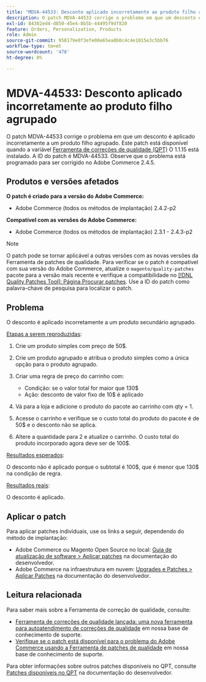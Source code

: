 ```yaml
---
title: "MDVA-44533: Desconto aplicado incorretamente ao produto filho agrupado"
description: O patch MDVA-44533 corrige o problema em que um desconto é aplicado incorretamente a um produto filho agrupado. Este patch está disponível quando a [Ferramenta de correções de qualidade (QPT)](/help/announcements/adobe-commerce-announcements/magento-quality-patches-released-new-tool-to-self-serve-quality-patches.md) 1.1.15 está instalada. A ID do patch é MDVA-44533. Observe que o problema está programado para ser corrigido no Adobe Commerce 2.4.5.
exl-id: 84302ed4-d850-45e4-8b5b-44495f9df820
feature: Orders, Personalization, Products
role: Admin
source-git-commit: 958179e0f3efe08e65ea8b0c4c4e1015e3c5bb76
workflow-type: tm+mt
source-wordcount: '478'
ht-degree: 0%

---
```


# MDVA-44533: Desconto aplicado incorretamente ao produto filho agrupado

O patch MDVA-44533 corrige o problema em que um desconto é aplicado incorretamente a um produto filho agrupado. Este patch está disponível quando a variável [Ferramenta de correções de qualidade (QPT)](/help/announcements/adobe-commerce-announcements/magento-quality-patches-released-new-tool-to-self-serve-quality-patches.md) O 1.1.15 está instalado. A ID do patch é MDVA-44533. Observe que o problema está programado para ser corrigido no Adobe Commerce 2.4.5.

## Produtos e versões afetados

**O patch é criado para a versão do Adobe Commerce:**

* Adobe Commerce (todos os métodos de implantação) 2.4.2-p2

**Compatível com as versões do Adobe Commerce:**

* Adobe Commerce (todos os métodos de implantação) 2.3.1 - 2.4.3-p2

>[!NOTE]
>
>O patch pode se tornar aplicável a outras versões com as novas versões da Ferramenta de patches de qualidade. Para verificar se o patch é compatível com sua versão do Adobe Commerce, atualize o `magento/quality-patches` pacote para a versão mais recente e verifique a compatibilidade no [[!DNL Quality Patches Tool]: Página Procurar patches](https://devdocs.magento.com/quality-patches/tool.html#patch-grid). Use a ID do patch como palavra-chave de pesquisa para localizar o patch.

## Problema

O desconto é aplicado incorretamente a um produto secundário agrupado.

<u>Etapas a serem reproduzidas</u>:

1. Crie um produto simples com preço de 50$.
1. Crie um produto agrupado e atribua o produto simples como a única opção para o produto agrupado.
1. Criar uma regra de preço do carrinho com:

   * Condição: se o valor total for maior que 130$
   * Ação: desconto de valor fixo de 10$ é aplicado

1. Vá para a loja e adicione o produto do pacote ao carrinho com qty = 1.
1. Acesse o carrinho e verifique se o custo total do produto do pacote é de 50$ e o desconto não se aplica.
1. Altere a quantidade para 2 e atualize o carrinho. O custo total do produto incorporado agora deve ser de 100$.

<u>Resultados esperados</u>:

O desconto não é aplicado porque o subtotal é 100\$, que é menor que 130\$ na condição de regra.

<u>Resultados reais</u>:

O desconto é aplicado.

## Aplicar o patch

Para aplicar patches individuais, use os links a seguir, dependendo do método de implantação:

* Adobe Commerce ou Magento Open Source no local: [Guia de atualização de software > Aplicar patches](https://devdocs.magento.com/guides/v2.4/comp-mgr/patching/mqp.html) na documentação do desenvolvedor.
* Adobe Commerce na infraestrutura em nuvem: [Upgrades e Patches > Aplicar Patches](https://devdocs.magento.com/cloud/project/project-patch.html) na documentação do desenvolvedor.

## Leitura relacionada

Para saber mais sobre a Ferramenta de correção de qualidade, consulte:

* [Ferramenta de correções de qualidade lançada: uma nova ferramenta para autoatendimento de correções de qualidade](/help/announcements/adobe-commerce-announcements/magento-quality-patches-released-new-tool-to-self-serve-quality-patches.md) em nossa base de conhecimento de suporte.
* [Verifique se o patch está disponível para o problema do Adobe Commerce usando a Ferramenta de patches de qualidade](/help/support-tools/patches-available-in-qpt-tool/check-patch-for-magento-issue-with-magento-quality-patches.md) em nossa base de conhecimento de suporte.

Para obter informações sobre outros patches disponíveis no QPT, consulte [Patches disponíveis no QPT](https://devdocs.magento.com/quality-patches/tool.html#patch-grid) na documentação do desenvolvedor.
